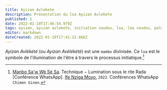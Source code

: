 ```yaml
---
title: Ayizan Avlekete
description: Présentation du loa Ayizan Avlekete
published: 1
date: 2022-01-10T17:46:54.979Z
tags: ayizan, ayizan avlekete, initiation vaudou, loa, loa vaudou, palme
editor: markdown
dateCreated: 2022-01-10T17:41:22.866Z
---
```


*Ayizan Avlékété* (ou *Ayizan Avélékété*) est une `mambo` divinisée. Ce `loa` est le symbole de l'illumination de l'être à travers le processus initiatique.[^1]

[^1]:  [Manbo Sa'w Wè Sé Sa](https://www.facebook.com/rosmywaystv). Technique − Lumination sous le rite Rada [Conférence WhatsApp]. [Ife Nziga Moyo](https://www.facebook.com/IF%C3%89-Nzinga-Moyo-102447998373899/), `2022`. Conférences WhatsApp `Chimen Ginen`.
